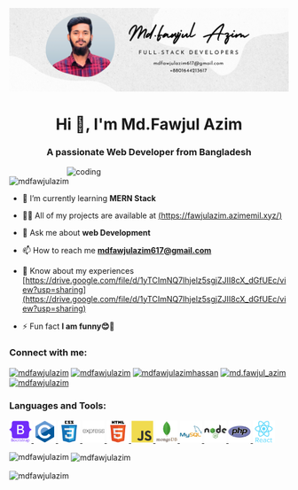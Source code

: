 ![logo](https://github.com/MdFawjulAzim/MdFawjulAzim/blob/main/linked%20in%20profile%20.png)
<h1 align="center">Hi 👋, I'm Md.Fawjul Azim</h1>
<h3 align="center">A passionate Web Developer from Bangladesh</h3>
<img align="right" alt="coding" width="400" src="https://user-images.githubusercontent.com/55389276/140866485-8fb1c876-9a8f-4d6a-98dc-08c4981eaf70.gif" >

<p align="left"> <img src="https://komarev.com/ghpvc/?username=mdfawjulazim&label=Profile%20views&color=0e75b6&style=flat" alt="mdfawjulazim" /> </p>

- 🌱 I’m currently learning **MERN Stack**

- 👨‍💻 All of my projects are available at [(https://fawjulazim.azimemil.xyz/)](https://fawjulazim.azimemil.xyz/)

- 💬 Ask me about **web Development**

- 📫 How to reach me **mdfawjulazim617@gmail.com**

- 📄 Know about my experiences [https://drive.google.com/file/d/1yTCImNQ7Ihjelz5sgjZJII8cX_dGfUEc/view?usp=sharing](https://drive.google.com/file/d/1yTCImNQ7Ihjelz5sgjZJII8cX_dGfUEc/view?usp=sharing)

- ⚡ Fun fact **I am funny😊🥰**

<h3 align="left">Connect with me:</h3>
<p align="left">
<a href="https://twitter.com/mdfawjulazim" target="blank"><img align="center" src="https://raw.githubusercontent.com/rahuldkjain/github-profile-readme-generator/master/src/images/icons/Social/twitter.svg" alt="mdfawjulazim" height="30" width="40" /></a>
<a href="https://linkedin.com/in/mdfawjulazim" target="blank"><img align="center" src="https://raw.githubusercontent.com/rahuldkjain/github-profile-readme-generator/master/src/images/icons/Social/linked-in-alt.svg" alt="mdfawjulazim" height="30" width="40" /></a>
<a href="https://fb.com/mdfawjulazimhassan" target="blank"><img align="center" src="https://raw.githubusercontent.com/rahuldkjain/github-profile-readme-generator/master/src/images/icons/Social/facebook.svg" alt="mdfawjulazimhassan" height="30" width="40" /></a>
<a href="https://instagram.com/md.fawjul_azim" target="blank"><img align="center" src="https://raw.githubusercontent.com/rahuldkjain/github-profile-readme-generator/master/src/images/icons/Social/instagram.svg" alt="md.fawjul_azim" height="30" width="40" /></a>
<a href="https://www.youtube.com/c/mdfawjulazim" target="blank"><img align="center" src="https://raw.githubusercontent.com/rahuldkjain/github-profile-readme-generator/master/src/images/icons/Social/youtube.svg" alt="mdfawjulazim" height="30" width="40" /></a>
</p>

<h3 align="left">Languages and Tools:</h3>
<p align="left"> <a href="https://getbootstrap.com" target="_blank" rel="noreferrer"> <img src="https://raw.githubusercontent.com/devicons/devicon/master/icons/bootstrap/bootstrap-plain-wordmark.svg" alt="bootstrap" width="40" height="40"/> </a> <a href="https://www.cprogramming.com/" target="_blank" rel="noreferrer"> <img src="https://raw.githubusercontent.com/devicons/devicon/master/icons/c/c-original.svg" alt="c" width="40" height="40"/> </a> <a href="https://www.w3schools.com/css/" target="_blank" rel="noreferrer"> <img src="https://raw.githubusercontent.com/devicons/devicon/master/icons/css3/css3-original-wordmark.svg" alt="css3" width="40" height="40"/> </a> <a href="https://expressjs.com" target="_blank" rel="noreferrer"> <img src="https://raw.githubusercontent.com/devicons/devicon/master/icons/express/express-original-wordmark.svg" alt="express" width="40" height="40"/> </a> <a href="https://www.w3.org/html/" target="_blank" rel="noreferrer"> <img src="https://raw.githubusercontent.com/devicons/devicon/master/icons/html5/html5-original-wordmark.svg" alt="html5" width="40" height="40"/> </a> <a href="https://developer.mozilla.org/en-US/docs/Web/JavaScript" target="_blank" rel="noreferrer"> <img src="https://raw.githubusercontent.com/devicons/devicon/master/icons/javascript/javascript-original.svg" alt="javascript" width="40" height="40"/> </a> <a href="https://www.mongodb.com/" target="_blank" rel="noreferrer"> <img src="https://raw.githubusercontent.com/devicons/devicon/master/icons/mongodb/mongodb-original-wordmark.svg" alt="mongodb" width="40" height="40"/> </a> <a href="https://www.mysql.com/" target="_blank" rel="noreferrer"> <img src="https://raw.githubusercontent.com/devicons/devicon/master/icons/mysql/mysql-original-wordmark.svg" alt="mysql" width="40" height="40"/> </a> <a href="https://nodejs.org" target="_blank" rel="noreferrer"> <img src="https://raw.githubusercontent.com/devicons/devicon/master/icons/nodejs/nodejs-original-wordmark.svg" alt="nodejs" width="40" height="40"/> </a> <a href="https://www.php.net" target="_blank" rel="noreferrer"> <img src="https://raw.githubusercontent.com/devicons/devicon/master/icons/php/php-original.svg" alt="php" width="40" height="40"/> </a> <a href="https://reactjs.org/" target="_blank" rel="noreferrer"> <img src="https://raw.githubusercontent.com/devicons/devicon/master/icons/react/react-original-wordmark.svg" alt="react" width="40" height="40"/> </a> </p>

<p><img align="left" src="https://github-readme-stats.vercel.app/api/top-langs?username=mdfawjulazim&show_icons=true&locale=en&layout=compact" alt="mdfawjulazim" /></p>

<p>&nbsp;<img align="center" src="https://github-readme-stats.vercel.app/api?username=mdfawjulazim&show_icons=true&locale=en" alt="mdfawjulazim" /></p>

<p><img align="center" src="https://github-readme-streak-stats.herokuapp.com/?user=mdfawjulazim&" alt="mdfawjulazim" /></p>
